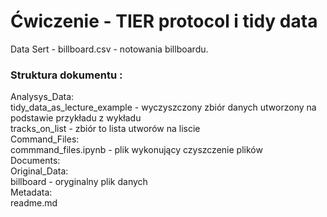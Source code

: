 # Ćwiczenie - TIER protocol i tidy data
Data Sert - billboard.csv - notowania billboardu.   

### Struktura dokumentu  :

Analysys_Data:  
    tidy_data_as_lecture_example - wyczyszczony zbiór danych utworzony na podstawie przykładu z wykładu  
    tracks_on_list - zbiór to lista utworów na liscie  
Command_Files:  
    commmand_files.ipynb - plik wykonujący czyszczenie plików   
Documents:  
    Original_Data:    
        billboard - oryginalny plik danych  
        Metadata:  
            readme.md  

